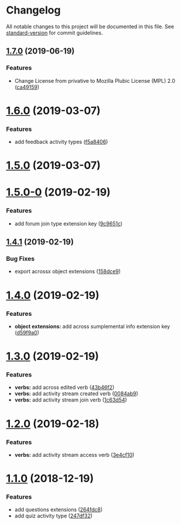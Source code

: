 # Changelog

All notable changes to this project will be documented in this file. See [standard-version](https://github.com/conventional-changelog/standard-version) for commit guidelines.

## [1.7.0](https://github.com/Gradiant/gradiant-xapi-dsl/compare/v1.6.0...v1.7.0) (2019-06-19)


### Features

* Change License from privative to Mozilla Plubic License (MPL) 2.0 ([ca49159](https://github.com/Gradiant/gradiant-xapi-dsl/commit/ca49159))



<a name="1.6.0"></a>
# [1.6.0](https://github.com/Gradiant/gradiant-xapi-dsl/compare/v1.5.0...v1.6.0) (2019-03-07)


### Features

* add feedback activity types ([f5a8406](https://github.com/Gradiant/gradiant-xapi-dsl/commit/f5a8406))



<a name="1.5.0"></a>
# [1.5.0](https://github.com/Gradiant/gradiant-xapi-dsl/compare/v1.5.0-0...v1.5.0) (2019-03-07)



<a name="1.5.0-0"></a>
# [1.5.0-0](https://github.com/Gradiant/gradiant-xapi-dsl/compare/v1.4.1...v1.5.0-0) (2019-02-19)


### Features

* add forum join type extension key ([9c9651c](https://github.com/Gradiant/gradiant-xapi-dsl/commit/9c9651c))



<a name="1.4.1"></a>
## [1.4.1](https://github.com/Gradiant/gradiant-xapi-dsl/compare/v1.4.0...v1.4.1) (2019-02-19)


### Bug Fixes

* export acrossx object extensions ([158dce9](https://github.com/Gradiant/gradiant-xapi-dsl/commit/158dce9))



<a name="1.4.0"></a>
# [1.4.0](https://github.com/Gradiant/gradiant-xapi-dsl/compare/v1.3.0...v1.4.0) (2019-02-19)


### Features

* **object extensions:** add across sumplemental info extension key ([d59f9a0](https://github.com/Gradiant/gradiant-xapi-dsl/commit/d59f9a0))



<a name="1.3.0"></a>
# [1.3.0](https://github.com/Gradiant/gradiant-xapi-dsl/compare/v1.2.0...v1.3.0) (2019-02-19)


### Features

* **verbs:** add across edited verb ([43b46f2](https://github.com/Gradiant/gradiant-xapi-dsl/commit/43b46f2))
* **verbs:** add activity stream created verb ([0084ab9](https://github.com/Gradiant/gradiant-xapi-dsl/commit/0084ab9))
* **verbs:** add activity stream join verb ([1c63d54](https://github.com/Gradiant/gradiant-xapi-dsl/commit/1c63d54))



<a name="1.2.0"></a>
# [1.2.0](https://github.com/Gradiant/gradiant-xapi-dsl/compare/v1.1.0...v1.2.0) (2019-02-18)


### Features

* **verbs:** add activity stream access verb ([3e4cf10](https://github.com/Gradiant/gradiant-xapi-dsl/commit/3e4cf10))



<a name="1.1.0"></a>
# [1.1.0](https://github.com/Gradiant/gradiant-xapi-dsl/compare/v1.0.0...v1.1.0) (2018-12-19)


### Features

* add questions extensions ([264fdc8](https://github.com/Gradiant/gradiant-xapi-dsl/commit/264fdc8))
* add quiz activity type ([247df32](https://github.com/Gradiant/gradiant-xapi-dsl/commit/247df32))
